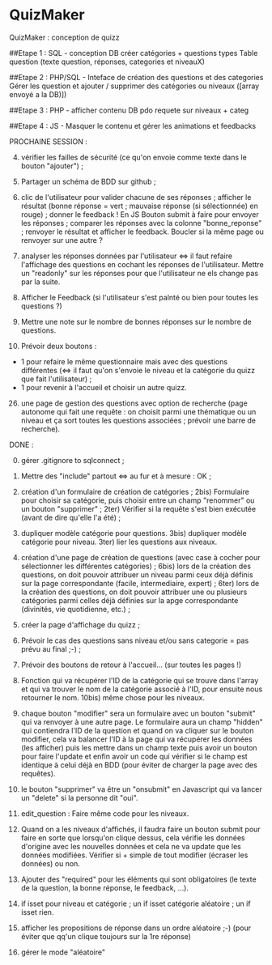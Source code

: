 # QuizMaker

QuizMaker : conception de quizz

##Etape 1 : SQL - conception DB
créer catégories + questions types
Table question (texte question, réponses, categories et niveauX)

##Etape 2 : PHP/SQL - Inteface de création des questions et des categories
Gérer les question et ajouter / supprimer des catégories ou niveaux ([array envoyé a la DB)])

##Etape 3  : PHP - afficher contenu DB
pdo requete sur niveaux + categ

##Etape 4 : JS - Masquer le contenu et gérer les animations et feedbacks


PROCHAINE SESSION :

4) vérifier les failles de sécurité (ce qu'on envoie comme texte dans le bouton "ajouter") ;

5) Partager un schéma de BDD sur github ;

19) clic de l'utilisateur pour valider chacune de ses réponses ; afficher le résultat (bonne réponse = vert ; mauvaise réponse (si sélectionnée) en rouge) ; donner le feedback ! En JS
Bouton submit à faire pour envoyer les réponses ; comparer les réponses avec la colonne "bonne_reponse" ; renvoyer le résultat et afficher le feedback.
Boucler si la même page ou renvoyer sur une autre ? 

22) analyser les réponses données par l'utilisateur <=> il faut refaire l'affichage des questions en cochant les réponses de l'utilisateur.
Mettre un "readonly" sur les réponses pour que l'utilisateur ne els change pas par la suite.

23) Afficher le Feedback (si l'utilisateur s'est palnté ou bien pour toutes les questions ?)

24) Mettre une note sur le nombre de bonnes réponses sur le nombre de questions.

25) Prévoir deux boutons : 
- 1 pour refaire le même questionnaire mais avec des questions différentes (<=> il faut qu'on s'envoie le niveau et la catégorie du quizz que fait l'utilisateur) ;
- 1 pour revenir à l'accueil et choisir un autre quizz.

26) une page de gestion des questions avec option de recherche (page autonome qui fait une requête : on choisit parmi une thématique ou un niveau et ça sort toutes les questions associées ; prévoir une barre de recherche).



DONE : 

0) gérer .gitignore to sqlconnect ;

1) Mettre des "include" partout <=> au fur et à mesure : OK ;

2) création d'un formulaire de création de catégories ;
2bis) Formulaire pour choisir sa catégorie, puis choisir entre un champ "renommer" ou un bouton "supprimer" ;
2ter) Vérifier si la requête s'est bien exécutée (avant de dire qu'elle l'a été) ;

3) dupliquer modèle catégorie pour questions.
3bis) dupliquer modèle catégorie pour niveau.
3ter) lier les questions aux niveaux.

6) création d'une page de création de questions (avec case à cocher pour sélectionner les différentes catégories) ;
6bis) lors de la création des questions, on doit pouvoir attribuer un niveau parmi ceux déjà définis sur la page correspondante (facile, intermediaire, expert) ;
6ter) lors de la création des questions, on doit pouvoir attribuer une ou plusieurs catégories parmi celles déjà définies sur la apge correspondante (divinités, vie quotidienne, etc.) ;

7) créer la page d'affichage du quizz ;

8) Prévoir le cas des questions sans niveau et/ou sans categorie = pas prévu au final ;-) ;

9) Prévoir des boutons de retour à l'accueil... (sur toutes les pages !)

10) Fonction qui va récupérer l'ID de la catégorie qui se trouve dans l'array et qui va trouver le nom de la catégorie associé à l'ID, pour ensuite nous retourner le nom.
10bis) même chose pour les niveaux.

11) chaque bouton "modifier" sera un formulaire avec un bouton "submit" qui va renvoyer à une autre page. Le formulaire aura un champ "hidden" qui contiendra l'ID de la question et quand on va cliquer sur le bouton modifier, cela va balancer l'ID à la page qui va récupérer les données (les afficher) puis les mettre dans un champ texte puis avoir un bouton pour faire l'update et enfin avoir un code qui vérifier si le champ est identique à celui déjà en BDD (pour éviter de charger la page avec des requêtes).

12) le bouton "supprimer" va être un "onsubmit" en Javascript qui va lancer un "delete" si la personne dit "oui".

14) edit_question : Faire même code pour les niveaux.

15) Quand on a les niveaux d'affichés, il faudra faire un bouton submit pour faire en sorte que lorsqu'on clique dessus, cela vérifie les données d'origine avec les nouvelles données et cela ne va update que les données modifiées. Vérifier si + simple de tout modifier (écraser les données) ou non.

17) Ajouter des "required" pour les éléments qui sont obligatoires (le texte de la question, la bonne réponse, le feedback, ...).

18) if isset pour niveau et catégorie ; un if isset catégorie aléatoire ; un if isset rien.

20) afficher les propositions de réponse dans un ordre aléatoire ;-) (pour éviter que qq'un clique toujours sur la 1re réponse)

21) gérer le mode "aléatoire" 
